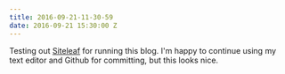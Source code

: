 ```yaml
---
title: 2016-09-21-11-30-59
date: 2016-09-21 15:30:00 Z
---
```


Testing out [Siteleaf](https://www.siteleaf.com/) for running this blog. I'm happy to continue using my text editor and Github for committing, but this looks nice. 